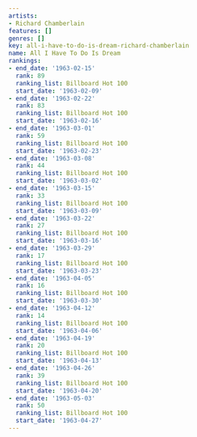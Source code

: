 ```yaml
---
artists:
- Richard Chamberlain
features: []
genres: []
key: all-i-have-to-do-is-dream-richard-chamberlain
name: All I Have To Do Is Dream
rankings:
- end_date: '1963-02-15'
  rank: 89
  ranking_list: Billboard Hot 100
  start_date: '1963-02-09'
- end_date: '1963-02-22'
  rank: 83
  ranking_list: Billboard Hot 100
  start_date: '1963-02-16'
- end_date: '1963-03-01'
  rank: 59
  ranking_list: Billboard Hot 100
  start_date: '1963-02-23'
- end_date: '1963-03-08'
  rank: 44
  ranking_list: Billboard Hot 100
  start_date: '1963-03-02'
- end_date: '1963-03-15'
  rank: 33
  ranking_list: Billboard Hot 100
  start_date: '1963-03-09'
- end_date: '1963-03-22'
  rank: 27
  ranking_list: Billboard Hot 100
  start_date: '1963-03-16'
- end_date: '1963-03-29'
  rank: 17
  ranking_list: Billboard Hot 100
  start_date: '1963-03-23'
- end_date: '1963-04-05'
  rank: 16
  ranking_list: Billboard Hot 100
  start_date: '1963-03-30'
- end_date: '1963-04-12'
  rank: 14
  ranking_list: Billboard Hot 100
  start_date: '1963-04-06'
- end_date: '1963-04-19'
  rank: 20
  ranking_list: Billboard Hot 100
  start_date: '1963-04-13'
- end_date: '1963-04-26'
  rank: 39
  ranking_list: Billboard Hot 100
  start_date: '1963-04-20'
- end_date: '1963-05-03'
  rank: 50
  ranking_list: Billboard Hot 100
  start_date: '1963-04-27'
---
```


